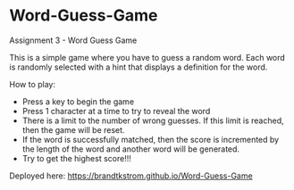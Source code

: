# Word-Guess-Game

Assignment 3 - Word Guess Game

This is a simple game where you have to guess a random word. Each word is randomly selected with a hint that displays a definition for the word. 

How to play:

 - Press a key to begin the game
 - Press 1 character at a time to try to reveal the word
 - There is a limit to the number of wrong guesses. If this limit is reached, then the game will be reset.
 - If the word is successfully matched, then the score is incremented by the length of the word and another word will be generated.
 - Try to get the highest score!!!

Deployed here: https://brandtkstrom.github.io/Word-Guess-Game
